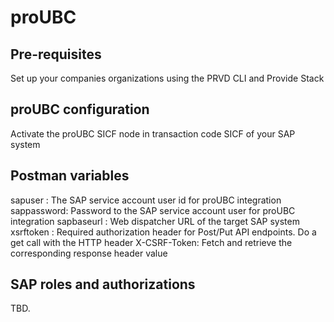 # proUBC

## Pre-requisites
Set up your companies organizations using the PRVD CLI and Provide Stack

## proUBC configuration
Activate the proUBC SICF node in transaction code SICF of your SAP system

## Postman variables
sapuser : The SAP service account user id for proUBC integration
sappassword: Password to the SAP service account user for proUBC integration
sapbaseurl : Web dispatcher URL of the target SAP system
xsrftoken : Required authorization header for Post/Put API endpoints. Do a get call with the HTTP header X-CSRF-Token: Fetch and retrieve the corresponding response header value

## SAP roles and authorizations
TBD.

